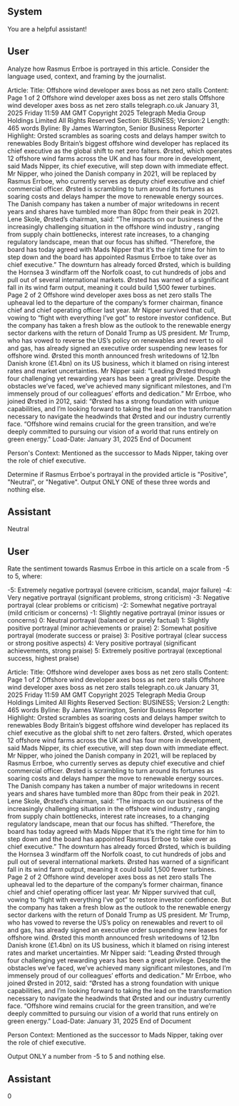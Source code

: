 ## System

You are a helpful assistant!

## User


Analyze how Rasmus Errboe is portrayed in this article. Consider the language used, context, and framing by the journalist.

Article:
Title: Offshore wind developer axes boss as net zero stalls
Content: Page 1 of 2
Offshore wind developer axes boss as net zero stalls
Offshore wind developer axes boss as net zero stalls
telegraph.co.uk
January 31, 2025 Friday 11:59 AM GMT
Copyright 2025 Telegraph Media Group Holdings Limited All Rights Reserved
Section: BUSINESS; Version:2
Length: 465 words
Byline: By James Warrington, Senior Business Reporter
Highlight: Orsted scrambles as soaring costs and delays hamper switch to renewables
Body
Britain’s biggest offshore wind developer has replaced its chief executive as the global shift to net zero falters. 
Ørsted, which operates 12 offshore wind farms across the UK and has four more in development, said Mads 
Nipper, its chief executive, will step down with immediate effect.
Mr Nipper, who joined the Danish company in 2021, will be replaced by Rasmus Errboe, who currently serves as 
deputy chief executive and chief commercial officer.
Ørsted is scrambling to turn around its fortunes as soaring costs and delays hamper the move to renewable energy 
sources.
The Danish company has taken a number of major writedowns in recent years  and shares have tumbled more than 
80pc from their peak in 2021.
Lene Skole, Ørsted’s chairman, said: “The impacts on our business of the increasingly challenging situation in the 
offshore wind industry , ranging from supply chain bottlenecks, interest rate increases, to a changing regulatory 
landscape, mean that our focus has shifted.
“Therefore, the board has today agreed with Mads Nipper that it’s the right time for him to step down and the board 
has appointed Rasmus Errboe to take over as chief executive.”
The downturn has already forced Ørsted, which is building the Hornsea 3 windfarm off the Norfolk coast, to cut 
hundreds of jobs and pull out of several international markets.
Ørsted has warned of a significant fall in its wind farm output, meaning it could build 1,500 fewer turbines.
Page 2 of 2
Offshore wind developer axes boss as net zero stalls
The upheaval led to the departure  of the company’s former chairman, finance chief and chief operating officer last 
year. Mr Nipper survived that cull, vowing to “fight with everything I’ve got” to restore investor confidence.
But the company has taken a fresh blow as the outlook to the renewable energy sector darkens with the return of 
Donald Trump as US president.
Mr Trump, who has vowed to reverse the US’s policy on renewables and revert to oil and gas, has already signed 
an executive order suspending new leases for offshore wind.
Ørsted this month announced fresh writedowns of 12.1bn Danish krone (£1.4bn) on its US business, which it 
blamed on rising interest rates and market uncertainties.
Mr Nipper said: “Leading Ørsted through four challenging yet rewarding years has been a great privilege. Despite 
the obstacles we’ve faced, we’ve achieved many significant milestones, and I’m immensely proud of our colleagues’ 
efforts and dedication.”
Mr Errboe, who joined Ørsted in 2012, said: “Ørsted has a strong foundation with unique capabilities, and I’m 
looking forward to taking the lead on the transformation necessary to navigate the headwinds that Ørsted and our 
industry currently face.
“Offshore wind remains crucial for the green transition, and we’re deeply committed to pursuing our vision of a world 
that runs entirely on green energy.”
Load-Date: January 31, 2025
End of Document

Person's Context: Mentioned as the successor to Mads Nipper, taking over the role of chief executive.

Determine if Rasmus Errboe's portrayal in the provided article is "Positive", "Neutral", or "Negative".
Output ONLY ONE of these three words and nothing else.


## Assistant

Neutral

## User


Rate the sentiment towards Rasmus Errboe in this article on a scale from -5 to 5, where:

-5: Extremely negative portrayal (severe criticism, scandal, major failure)
-4: Very negative portrayal (significant problems, strong criticism)
-3: Negative portrayal (clear problems or criticism)
-2: Somewhat negative portrayal (mild criticism or concerns)
-1: Slightly negative portrayal (minor issues or concerns)
0: Neutral portrayal (balanced or purely factual)
1: Slightly positive portrayal (minor achievements or praise)
2: Somewhat positive portrayal (moderate success or praise)
3: Positive portrayal (clear success or strong positive aspects)
4: Very positive portrayal (significant achievements, strong praise)
5: Extremely positive portrayal (exceptional success, highest praise)

Article:
Title: Offshore wind developer axes boss as net zero stalls
Content: Page 1 of 2
Offshore wind developer axes boss as net zero stalls
Offshore wind developer axes boss as net zero stalls
telegraph.co.uk
January 31, 2025 Friday 11:59 AM GMT
Copyright 2025 Telegraph Media Group Holdings Limited All Rights Reserved
Section: BUSINESS; Version:2
Length: 465 words
Byline: By James Warrington, Senior Business Reporter
Highlight: Orsted scrambles as soaring costs and delays hamper switch to renewables
Body
Britain’s biggest offshore wind developer has replaced its chief executive as the global shift to net zero falters. 
Ørsted, which operates 12 offshore wind farms across the UK and has four more in development, said Mads 
Nipper, its chief executive, will step down with immediate effect.
Mr Nipper, who joined the Danish company in 2021, will be replaced by Rasmus Errboe, who currently serves as 
deputy chief executive and chief commercial officer.
Ørsted is scrambling to turn around its fortunes as soaring costs and delays hamper the move to renewable energy 
sources.
The Danish company has taken a number of major writedowns in recent years  and shares have tumbled more than 
80pc from their peak in 2021.
Lene Skole, Ørsted’s chairman, said: “The impacts on our business of the increasingly challenging situation in the 
offshore wind industry , ranging from supply chain bottlenecks, interest rate increases, to a changing regulatory 
landscape, mean that our focus has shifted.
“Therefore, the board has today agreed with Mads Nipper that it’s the right time for him to step down and the board 
has appointed Rasmus Errboe to take over as chief executive.”
The downturn has already forced Ørsted, which is building the Hornsea 3 windfarm off the Norfolk coast, to cut 
hundreds of jobs and pull out of several international markets.
Ørsted has warned of a significant fall in its wind farm output, meaning it could build 1,500 fewer turbines.
Page 2 of 2
Offshore wind developer axes boss as net zero stalls
The upheaval led to the departure  of the company’s former chairman, finance chief and chief operating officer last 
year. Mr Nipper survived that cull, vowing to “fight with everything I’ve got” to restore investor confidence.
But the company has taken a fresh blow as the outlook to the renewable energy sector darkens with the return of 
Donald Trump as US president.
Mr Trump, who has vowed to reverse the US’s policy on renewables and revert to oil and gas, has already signed 
an executive order suspending new leases for offshore wind.
Ørsted this month announced fresh writedowns of 12.1bn Danish krone (£1.4bn) on its US business, which it 
blamed on rising interest rates and market uncertainties.
Mr Nipper said: “Leading Ørsted through four challenging yet rewarding years has been a great privilege. Despite 
the obstacles we’ve faced, we’ve achieved many significant milestones, and I’m immensely proud of our colleagues’ 
efforts and dedication.”
Mr Errboe, who joined Ørsted in 2012, said: “Ørsted has a strong foundation with unique capabilities, and I’m 
looking forward to taking the lead on the transformation necessary to navigate the headwinds that Ørsted and our 
industry currently face.
“Offshore wind remains crucial for the green transition, and we’re deeply committed to pursuing our vision of a world 
that runs entirely on green energy.”
Load-Date: January 31, 2025
End of Document

Person Context: Mentioned as the successor to Mads Nipper, taking over the role of chief executive.

Output ONLY a number from -5 to 5 and nothing else.


## Assistant

0

